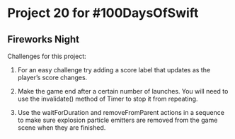 # Project 20 for #100DaysOfSwift

## Fireworks Night

Challenges for this project:

1. For an easy challenge try adding a score label that updates as the player’s score changes.

2. Make the game end after a certain number of launches. You will need to use the invalidate() method of Timer to stop it from repeating.

3. Use the waitForDuration and removeFromParent actions in a sequence to make sure explosion particle emitters are removed from the game scene when they are finished.
